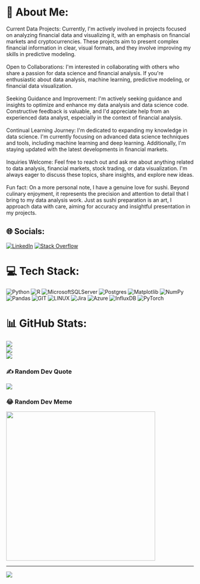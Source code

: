 # 💫 About Me:
Current Data Projects: Currently, I'm actively involved in projects focused on analyzing financial data and visualizing it, with an emphasis on financial markets and cryptocurrencies. These projects aim to present complex financial information in clear, visual formats, and they involve improving my skills in predictive modeling.<br><br>Open to Collaborations: I'm interested in collaborating with others who share a passion for data science and financial analysis. If you're enthusiastic about data analysis, machine learning, predictive modeling, or financial data visualization.<br><br>Seeking Guidance and Improvement: I'm actively seeking guidance and insights to optimize and enhance my data analysis and data science code. Constructive feedback is valuable, and I'd appreciate help from an experienced data analyst, especially in the context of financial analysis.<br><br>Continual Learning Journey: I'm dedicated to expanding my knowledge in data science. I'm currently focusing on advanced data science techniques and tools, including machine learning and deep learning. Additionally, I'm staying updated with the latest developments in financial markets.<br><br>Inquiries Welcome: Feel free to reach out and ask me about anything related to data analysis, financial markets, stock trading, or data visualization. I'm always eager to discuss these topics, share insights, and explore new ideas.<br><br>Fun fact: On a more personal note, I have a genuine love for sushi. Beyond culinary enjoyment, it represents the precision and attention to detail that I bring to my data analysis work. Just as sushi preparation is an art, I approach data with care, aiming for accuracy and insightful presentation in my projects.


## 🌐 Socials:
[![LinkedIn](https://img.shields.io/badge/LinkedIn-%230077B5.svg?logo=linkedin&logoColor=white)](https://linkedin.com/in/https://www.linkedin.com/in/aleksander-kunysz-mpw-0740b8181/) [![Stack Overflow](https://img.shields.io/badge/-Stackoverflow-FE7A16?logo=stack-overflow&logoColor=white)](https://stackoverflow.com/users/22741082) 

# 💻 Tech Stack:
![Python](https://img.shields.io/badge/python-3670A0?style=for-the-badge&logo=python&logoColor=ffdd54) ![R](https://img.shields.io/badge/r-%23276DC3.svg?style=for-the-badge&logo=r&logoColor=white) ![MicrosoftSQLServer](https://img.shields.io/badge/Microsoft%20SQL%20Server-CC2927?style=for-the-badge&logo=microsoft%20sql%20server&logoColor=white) ![Postgres](https://img.shields.io/badge/postgres-%23316192.svg?style=for-the-badge&logo=postgresql&logoColor=white) ![Matplotlib](https://img.shields.io/badge/Matplotlib-%23ffffff.svg?style=for-the-badge&logo=Matplotlib&logoColor=black) ![NumPy](https://img.shields.io/badge/numpy-%23013243.svg?style=for-the-badge&logo=numpy&logoColor=white) ![Pandas](https://img.shields.io/badge/pandas-%23150458.svg?style=for-the-badge&logo=pandas&logoColor=white) ![GIT](https://img.shields.io/badge/Git-fc6d26?style=for-the-badge&logo=git&logoColor=white) ![LINUX](https://img.shields.io/badge/Linux-FCC624?style=for-the-badge&logo=linux&logoColor=black) ![Jira](https://img.shields.io/badge/jira-%230A0FFF.svg?style=for-the-badge&logo=jira&logoColor=white) ![Azure](https://img.shields.io/badge/azure-%230072C6.svg?style=for-the-badge&logo=microsoftazure&logoColor=white) ![InfluxDB](https://img.shields.io/badge/InfluxDB-22ADF6?style=for-the-badge&logo=InfluxDB&logoColor=white) ![PyTorch](https://img.shields.io/badge/PyTorch-%23EE4C2C.svg?style=for-the-badge&logo=PyTorch&logoColor=white)
# 📊 GitHub Stats:
![](https://github-readme-stats.vercel.app/api?username=AleksanderKun&theme=radical&hide_border=false&include_all_commits=false&count_private=true)<br/>
![](https://github-readme-streak-stats.herokuapp.com/?user=AleksanderKun&theme=radical&hide_border=false)<br/>
![](https://github-readme-stats.vercel.app/api/top-langs/?username=AleksanderKun&theme=radical&hide_border=false&include_all_commits=false&count_private=true&layout=compact)

### ✍️ Random Dev Quote
![](https://quotes-github-readme.vercel.app/api?type=horizontal&theme=radical)

### 😂 Random Dev Meme
<img src='https://randommeme-five.vercel.app/' style="height: 400px;"/>

---
[![](https://visitcount.itsvg.in/api?id=AleksanderKun&icon=0&color=0)](https://visitcount.itsvg.in)

<!-- Proudly created with GPRM ( https://gprm.itsvg.in ) -->